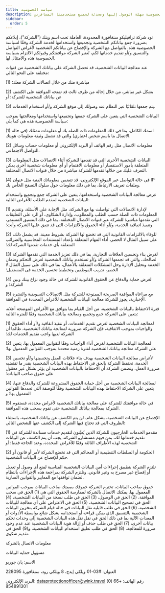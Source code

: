 ```yaml
---
title: سياسة الخصوصية
description: سياسة الخصوصية سهلة الوصول إليها ومحدثة لجميع مستخدمينا المسافرين.
sidebar:
  order: 5
---
```

تود شركة ترافيليكو سنغافورة المحدودة، العاملة تحت اسم وينك ("الشركة")، إبلاغكم بضرورة جمع بياناتكم الشخصية وتجميعها واستخدامها لخدمة الشركة وفقًا لسياسة الخصوصية هذه. بالتواصل مع الشركة والإفصاح عن بياناتكم الشخصية لأغراض التواصل والتنسيق و/أو تقديم خدماتها لكم، تُعتبر الشركة موافقتكم وقبولكم الالتزام بسياسة الخصوصية هذه والامتثال لها.

عند معالجة البيانات الشخصية، قد تحصل الشركة على بياناتك الشخصية من قنوات مختلفة على النحو التالي:

(1) مباشرة منك من خلال اتصالات الشركة معك؛

(2) بشكل غير مباشر، من خلال إحالة من طرف ثالث قد تمنحه الموافقة على الكشف عن بياناتك الشخصية للشركة؛ أو

(3) يتم جمعها تلقائيًا عبر النظام عند وصولك إلى موقع الشركة و/أو استخدام الخدمات.

البيانات الشخصية التي يتعين على الشركة جمعها وتجميعها واستخدامها ومعالجتها بموجب سياسة الخصوصية هذه هي كما يلي:

(1) اسمك الكامل، بما في ذلك المعلومات ذات الصلة بك أو معلومات ممثلك (في حالة الاتصال بنا باسم شخص اعتباري) والتي قد تشمل وثيقة معلومات هويتك.

(2) معلومات الاتصال مثل رقم الهاتف أو البريد الإلكتروني أو معلومات حساب وسائل التواصل الاجتماعي.

(3) البيانات الشخصية الأخرى التي قد تقدمها للشركة أثناء الاتصالات مثل المعلومات المتعلقة بأمور الاستفسار أو معلومات الاهتمام أو أي معلومات شخصية أخرى يمكن التعرف عليك من خلالها تقدمها للشركة مباشرة من خلال قنوات الاتصال المختلفة.

(4) في حالة التواصل عبر الموقع الإلكتروني، قد تتضمن معلوماتك الفنية مثل عنوان IP وملفات تعريف الارتباط، بما في ذلك معلومات حول سلوك التصفح الخاص بك.

غرض معالجة البيانات الشخصية واستخدامها، يتعين على الشركة جمع وتجميع واستخدام البيانات الشخصية لمقدم الطلب للأغراض التالية:

(1) لإدارة الاتصالات التي تواصلت بها مع الشركة، مثل الإجابة على الأسئلة، وتقديم المعلومات ذات الصلة حسب الطلب والمطلوب، وإدارة الشكاوى، أو الرد على التعليقات التي تقدمها مباشرة للشركة عبر قنوات الاتصال المختلفة، بما في ذلك التنسيق المستمر، وتنفيذ اتفاقية الخدمة، و/أو أداء الحقوق والالتزامات التي قد تتفق عليها الشركة وأنت؛

(2) للوفاء بالالتزامات القانونية التي قد تخضع لها الشركة بشروط معينة. قد يشمل ذلك، على سبيل المثال لا الحصر، أداء المهام المتعلقة بإعداد المستندات المحاسبية والضرائب المتعلقة بأي خدمات تقدمها الشركة لك؛

(3) لغرض بناء وتحسين العلاقات التجارية، بما في ذلك تعزيز الخدمة التي تقدمها الشركة لصالحك، والتي قد تجمعها الشركة و/أو تستخدم بياناتك الشخصية لغرض التحكم وضمان الخدمة وتحليل الإدارة وحل المشكلات المتعلقة بالأعمال، بما في ذلك على سبيل المثال لا الحصر، تدريب الموظفين وتخطيط تحسين الخدمة في المستقبل؛

(4) لغرض حماية والدفاع عن الحقوق القانونية للشركة في حالة وجود نزاع بينك وبين الشركة؛ و

(5) مع مراعاة الموافقة الصريحة الممنوحة للشركة مثل الاتصالات التسويقية والنشرة الإخبارية، يجوز للشركة معالجة البيانات الشخصية للأغراض المحددة في الموافقة.

فترة الاحتفاظ بالبيانات الشخصية، من أجل القيام بما يتوافق مع الأغراض الموضحة أعلاه، يتعين على الشركة جمع وتجميع ومعالجة بياناتك الشخصية وفقًا للفترة التالية:

(1) لمعالجة البيانات الشخصية لغرض تقديم الخدمات، أو تنفيذ اتفاقية و/أو أداء الحقوق والواجبات بموجب الاتفاقية، فإن الشركة ضرورية لمعالجة بياناتك الشخصية. طالما أن الشركة لديها واجب تقديم الخدمات لك؛

(2) لمعالجة البيانات الشخصية لغرض أداء الواجبات وفقًا للقوانين المعمول بها، يتعين على الشركة معالجة بياناتك الشخصية لفترة زمنية محددة بموجب القوانين المعمول بها؛

(3) لأغراض معالجة البيانات الشخصية بهدف بناء علاقات العمل وتحسينها و/أو تحسين الخدمة، تحتفظ الشركة بالحق في الاحتفاظ بهذه البيانات الشخصية بقدر ما تقتضيه ضرورة العمل. وتضمن الشركة أن الاحتفاظ بالبيانات الشخصية لن يؤثر بشكل غير معقول على حقوق صاحب البيانات؛

(4) لمعالجة البيانات الشخصية من أجل حماية الحقوق المشروعة للشركة والدفاع عنها، يتعين على الشركة الاحتفاظ بهذه البيانات الشخصية وفقًا للوصفة التي تحددها القوانين المعمول بها؛ و

(5) في حالة موافقتك للشركة على معالجة بياناتك الشخصية لأغراض محددة، فستقوم الشركة بمعالجة بياناتك الشخصية حتى تقوم بسحب هذه الموافقة.

الإفصاح عن البيانات الشخصية، بشكل عام، لن يتم الكشف عن بياناتك الشخصية، باستثناء الظروف التي قد تحتاج فيها الشركة إلى الكشف عنها للشخص التالي:

(1) مقدمو الخدمات الخارجيون للشركة الذين يُعيَّنون لتقديم خدمات مساندة للشركة في تقديم خدماتها لك، بمن فيهم مستشارو الشركة. يجب أن يتم الكشف عن البيانات الشخصية لهذه الأطراف الثالثة وفقًا للأغراض المحددة، وعند الحاجة فقط؛ أو

(2) الحكومة أو السلطات التنظيمية أو المحاكم التي قد تخضع الشركة لأمر أو قانون أو حكم للإفصاح عن البيانات الشخصية.

تلتزم الشركة بتطبيق إجراءات أمن البيانات الشخصية المناسبة لمنع أي وصول أو تعديل أو إفصاح غير مصرح به وغير قانوني. وتلتزم الشركة بمراجعة هذه الإجراءات بانتظام لضمان توافقها مع المعايير والقوانين السارية.

حقوق صاحب البيانات، تحترم الشركة حقوقك بصفتك صاحب البيانات بموجب القوانين المعمول بها. يمكنك الاتصال بالشركة لممارسة الحقوق التي هي (1) الحق في سحب الموافقة، (2) الحق في الوصول، (3) الحق في طلب نسخة من البيانات الشخصية، (4) الحق في تصحيح البيانات الشخصية، (5) الحق في الاعتراض على أي معالجة للبيانات الشخصية، (6) الحق في طلب قابلية نقل البيانات في حالة قيام الشركة بتخزين البيانات الشخصية بالتنسيق الذي يمكن قراءته أو استخدامه بشكل شائع بواسطة الأدوات أو المعدات الآلية بما في ذلك الحق في نقل نقل هذه البيانات الشخصية إلى وحدات تحكم بيانات أخرى، (7) الحق في طلب حذف أو إزالة هوية البيانات الشخصية عند عدم وجود ضرورة للمعالجة، (8) الحق في طلب تعليق استخدام البيانات الشخصية، و(9) الحق في تقديم شكوى.

معلومات الاتصال بالشركة

مسؤول حماية البيانات

الاسم: يان جوريو

العنوان: #03-01 ويلكي إيدج، 8 ويلكي رود، سنغافورة 228095

البريد الإلكتروني: dataprotectionofficer@wink.travel
رقم الهاتف: +66 (0) 854891301

